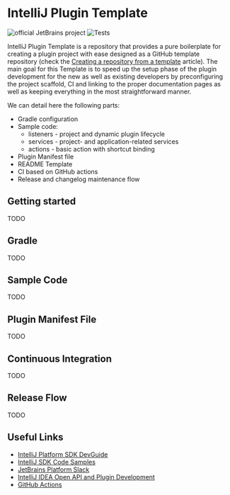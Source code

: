# IntelliJ Plugin Template

![official JetBrains project](https://jb.gg/badges/official-flat-square.svg)
![Tests](https://github.com/hsz/intellij-plugin-template/workflows/Tests/badge.svg)

IntelliJ Plugin Template is a repository that provides a pure boilerplate for creating a plugin project with ease
designed as a GitHub template repository (check the [Creating a repository from a template][gh-template] article).
The main goal for this Template is to speed up the setup phase of the plugin development for the new as well as existing
developers by preconfiguring the project scaffold, CI and linking to the proper documentation pages as well as keeping
everything in the most straightforward manner.

We can detail here the following parts:

- Gradle configuration
- Sample code:
  - listeners - project and dynamic plugin lifecycle
  - services - project- and application-related services 
  - actions - basic action with shortcut binding
- Plugin Manifest file
- README Template
- CI based on GitHub actions
- Release and changelog maintenance flow

## Getting started

TODO

## Gradle

TODO

## Sample Code

TODO

## Plugin Manifest File

TODO

## Continuous Integration

TODO

## Release Flow

TODO

## Useful Links

- [IntelliJ Platform SDK DevGuide][sdk-docs]
- [IntelliJ SDK Code Samples][code-samples]
- [JetBrains Platform Slack][slack]
- [IntelliJ IDEA Open API and Plugin Development][forum]
- [GitHub Actions][gh-actions]

[gh-template]: https://help.github.com/en/enterprise/2.20/user/github/creating-cloning-and-archiving-repositories/creating-a-repository-from-a-template
[gh-actions]: https://help.github.com/en/actions
[sdk-docs]: https://www.jetbrains.org/intellij/sdk/docs
[code-samples]: https://github.com/JetBrains/intellij-sdk-code-samples
[slack]: https://plugins.jetbrains.com/slack
[forum]: https://intellij-support.jetbrains.com/hc/en-us/community/topics/200366979-IntelliJ-IDEA-Open-API-and-Plugin-Development
